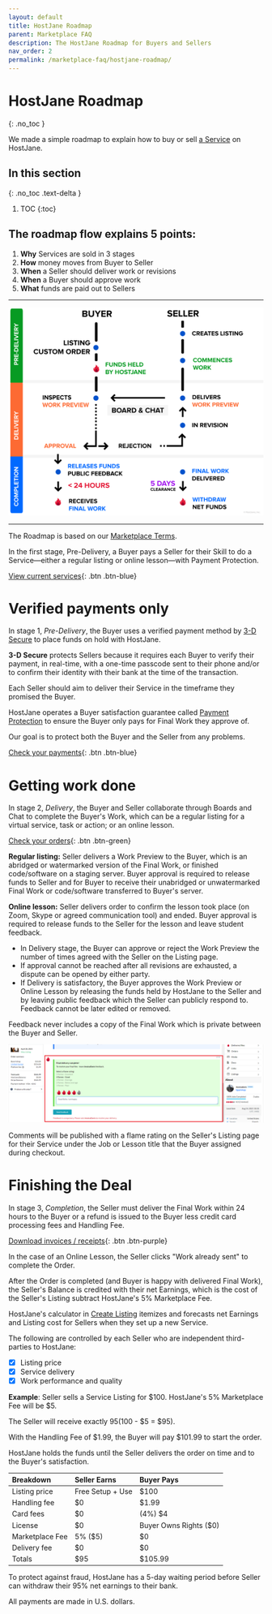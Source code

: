 ```yaml
---
layout: default
title: HostJane Roadmap
parent: Marketplace FAQ
description: The HostJane Roadmap for Buyers and Sellers
nav_order: 2
permalink: /marketplace-faq/hostjane-roadmap/
---
```


# HostJane Roadmap
{: .no_toc }

<span class="green">We made a simple roadmap to explain how to buy or sell [a Service](http://localhost:4000/about/#what-counts-as-a-service) on HostJane.</span>

## In this section
{: .no_toc .text-delta }

1. TOC
{:toc}

## The roadmap flow explains 5 points:

1. **Why**&nbsp;Services are sold in 3 stages
2. **How**&nbsp;money moves from Buyer to Seller
3. **When**&nbsp;a Seller should deliver work or revisions
4. **When**&nbsp;a Buyer should approve work
5. **What**&nbsp;funds are paid out to Sellers

---

![](/assets/order-guide.svg)

---

The Roadmap is based on our [Marketplace Terms](https://www.hostjane.com/legal/marketplace-terms/).

<span class="green">In the first stage, Pre-Delivery, a Buyer pays a Seller for their Skill to do a Service⁠—either a regular listing or online lesson⁠—with Payment Protection.</span>

[View current services](https://www.hostjane.com/marketplace/categories){: .btn .btn-blue}


# Verified payments only

<span class="yellow">In stage 1, *Pre-Delivery*, the Buyer uses a verified payment method by <a href="https://en.wikipedia.org/wiki/3-D_Secure">3-D Secure</a> to place funds on hold with HostJane.</span>

<span class="green">**3-D Secure** protects Sellers because it requires each Buyer to verify their payment, in real-time, with a one-time passcode sent to their phone and/or to confirm their identity with their bank at the time of the transaction.</span>


Each Seller should aim to deliver their Service in the timeframe they promised the Buyer. 

<span class="red">HostJane operates a Buyer satisfaction guarantee called [Payment Protection](http://localhost:4000/getting-started/#payment-protection-guarantee) to ensure the Buyer only pays for Final Work they approve of.</span>

Our goal is to protect both the Buyer and the Seller from any problems.


[Check your payments](https://www.hostjane.com/marketplace/reporting){: .btn .btn-blue}

# Getting work done

<span class="blue">In stage 2, *Delivery*, the Buyer and Seller collaborate through Boards and Chat to complete the Buyer's Work, which can be a regular listing for a virtual service, task or action; or an online lesson.</span>

[Check your orders](https://www.hostjane.com/marketplace/orders){: .btn .btn-green}

<span class="green">**Regular listing:** Seller delivers a Work Preview to the Buyer, which is an abridged or watermarked version of the Final Work, or finished code/software on a staging server. Buyer approval is required to release funds to Seller and for Buyer to receive their unabridged or unwatermarked Final Work or code/software transferred to Buyer's server.</span>

<span class="orange">**Online lesson:** Seller delivers order to confirm the lesson took place (on Zoom, Skype or agreed communication tool) and ended. Buyer approval is required to release funds to the Seller for the lesson and leave student feedback.</span>

- In Delivery stage, the Buyer can approve or reject the Work Preview the number of times agreed with the Seller on the Listing page.
- If approval cannot be reached after all revisions are exhausted, a dispute can be opened by either party. 
- If Delivery is satisfactory, the Buyer approves the Work Preview or Online Lesson by releasing the funds held by HostJane to the Seller and by leaving public feedback which the Seller can publicly respond to. Feedback cannot be later edited or removed. 

Feedback never includes a copy of the Final Work which is private between the Buyer and Seller. 

![](/assets/review.png)

Comments will be published with a flame rating on the Seller's Listing page for their Service under the Job or Lesson title that the Buyer assigned during checkout.

# Finishing the Deal

<span class="orange">In stage 3, *Completion*, the Seller must deliver the Final Work within 24 hours to the Buyer or a refund is issued to the Buyer less credit card processing fees and Handling Fee.</span>

[Download invoices / receipts](https://www.hostjane.com/marketplace/reporting){: .btn .btn-purple}

In the case of an Online Lesson, the Seller clicks "Work already sent" to complete the Order.

After the Order is completed (and Buyer is happy with delivered Final Work), the Seller's Balance is credited with their net Earnings, which is the cost of the Seller's Listing subtract HostJane's 5% Marketplace Fee.

<span class="purple">HostJane's calculator in [Create Listing](https://www.hostjane.com/marketplace/listings/create) itemizes and forecasts net Earnings and Listing cost for Sellers when they set up a new Service.</span>

The following are controlled by each Seller who are independent third-parties to HostJane:

- [x] Listing price
- [x] Service delivery
- [x] Work performance and quality

**Example**: Seller sells a Service Listing for $100. HostJane's 5% Marketplace Fee will be $5.

The Seller will receive exactly $95 ($100 - $5 = $95).

With the Handling Fee of $1.99, the Buyer will pay $101.99 to start the order. 

HostJane holds the funds until the Seller delivers the order on time and to the Buyer's satisfaction.
		

| Breakdown       | Seller Earns          | Buyer Pays |
|:-------------|:------------------|:------|
| Listing price           | Free Setup + Use | $100  |
| Handling fee | $0   | $1.99  |
| Card fees           | $0      | (4%) $4   |
| License           | $0 | Buyer Owns Rights ($0)  |
| Marketplace Fee | 5% ($5)   | $0  |
| Delivery fee         | $0     | $0   |
| Totals           | $95 | $105.99  |

<span class="red">To protect against fraud, HostJane has a 5-day waiting period before Seller can withdraw their 95% net earnings to their bank.</span>

All payments are made in U.S. dollars.
